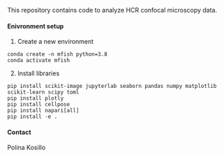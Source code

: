 This repository contains code to analyze HCR confocal microscopy data. 

#### Enivronment setup

1. Create a new environment
```
conda create -n mfish python=3.8
conda activate mfish
```


2. Install libraries
```
pip install scikit-image jupyterlab seaborn pandas numpy matplotlib scikit-learn scipy toml
pip install plotly
pip install cellpose
pip install napari[all]
pip install -e .
```

#### Contact

Polina Kosillo